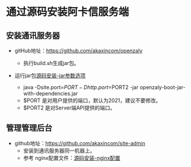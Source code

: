 # 通过源码安装阿卡信服务端

## 安装通讯服务器

* gitHub地址：https://github.com/akaxincom/openzaly
	* 执行build.sh生成jar包。

* 运行jar包[源码安装-jar参数选项](./源码安装-jar参数选项.md)
	* java -Dsite.port=$PORT -Dhttp.port=$PORT2 -jar openzaly-boot-jar-with-dependencies.jar
	* $PORT 是对用户提供的端口，默认为2021，建议不要修改。
	* $PORT2 是对Server端API提供的端口。

## 管理管理后台
	
* github地址：https://github.com/akaxincom/site-admin
	* 安装到通讯服务器同一机器上。
	* 参考 nginx配置文件：[源码安装-nginx配置](./源码安装-nginx配置.md)

